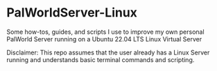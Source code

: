 # PalWorldServer-Linux
Some how-tos, guides, and scripts I use to improve my own personal PalWorld Server running on a Ubuntu 22.04 LTS Linux Virtual Server

Disclaimer: This repo assumes that the user already has a Linux Server running and understands basic terminal commands and scripting.
